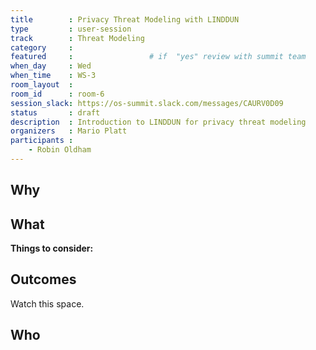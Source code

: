 ```yaml
---
title        : Privacy Threat Modeling with LINDDUN
type         : user-session
track        : Threat Modeling
category     :
featured     :                 # if  "yes" review with summit team
when_day     : Wed
when_time    : WS-3
room_layout  :
room_id      : room-6
session_slack: https://os-summit.slack.com/messages/CAURV0D09
status       : draft
description  : Introduction to LINDDUN for privacy threat modeling
organizers   : Mario Platt
participants :
    - Robin Oldham
---
```


## Why


## What



**Things to consider:**



## Outcomes

Watch this space.

## Who
